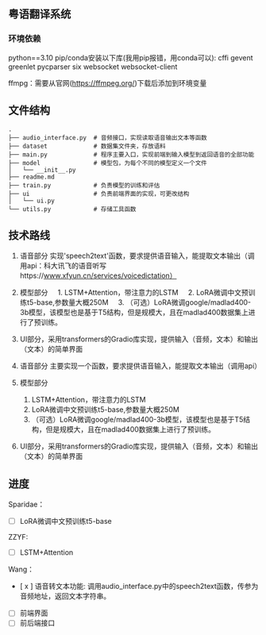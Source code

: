 
## 粤语翻译系统

### 环境依赖
python==3.10
pip/conda安装以下库(我用pip报错，用conda可以):
    cffi
    gevent
    greenlet
    pycparser
    six
    websocket
    websocket-client

ffmpg：需要从官网(https://ffmpeg.org/)下载后添加到环境变量


## 文件结构


```text
.
├── audio_interface.py  # 音频接口，实现读取语音输出文本等函数
├── dataset             # 数据集文件夹，存放语料
├── main.py             # 程序主要入口，实现前端到输入模型到返回语音的全部功能
├── model               # 模型包，为每个不同的模型定义一个文件
│   └── __init__.py
├── readme.md           
├── train.py            # 负责模型的训练和评估
├── ui                  # 负责前端界面的实现，可更改结构
│   └── ui.py
└── utils.py            # 存储工具函数
```

## 技术路线
1. 语音部分 实现'speech2text'函数，要求提供语音输入，能提取文本输出（调用api：科大讯飞的语音听写https://www.xfyun.cn/services/voicedictation）
2. 模型部分
    1. LSTM+Attention，带注意力的LSTM
    2. LoRA微调中文预训练t5-base,参数量大概250M
    3. （可选）LoRA微调google/madlad400-3b模型，该模型也是基于T5结构，但是规模大，且在madlad400数据集上进行了预训练。
3. UI部分，采用transformers的Gradio库实现，提供输入（音频，文本）和输出（文本）的简单界面


1. 语音部分 主要实现一个函数，要求提供语音输入，能提取文本输出（调用api）
2. 模型部分
    1. LSTM+Attention，带注意力的LSTM
    2. LoRA微调中文预训练t5-base,参数量大概250M
    3. （可选）LoRA微调google/madlad400-3b模型，该模型也是基于T5结构，但是规模大，且在madlad400数据集上进行了预训练。
3. UI部分，采用transformers的Gradio库实现，提供输入（音频，文本）和输出（文本）的简单界面


## 进度
Sparidae：
- [ ] LoRA微调中文预训练t5-base

ZZYF:
- [ ] LSTM+Attention

Wang：
- [ x ] 语音转文本功能: 调用audio_interface.py中的speech2text函数，传参为音频地址，返回文本字符串。
- [ ] 前端界面
- [ ] 前后端接口
